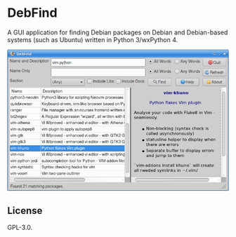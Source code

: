 # DebFind

A GUI application for finding Debian packages on Debian and Debian-based
systems (such as Ubuntu) written in Python 3/wxPython 4.

![Screenshot](screenshot.png)

## License

GPL-3.0.
